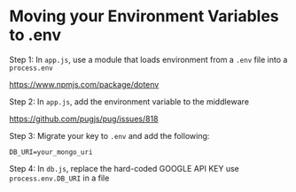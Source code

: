 # Moving your Environment Variables to .env

Step 1: In `app.js`, use a module that loads environment from a `.env` file into a `process.env`

https://www.npmjs.com/package/dotenv

Step 2: In `app.js`, add the environment variable to the middleware

https://github.com/pugjs/pug/issues/818

Step 3: Migrate your key to `.env` and add the following:
```
DB_URI=your_mongo_uri
```

Step 4: In `db.js`, replace the hard-coded GOOGLE API KEY use `process.env.DB_URI` in a file

